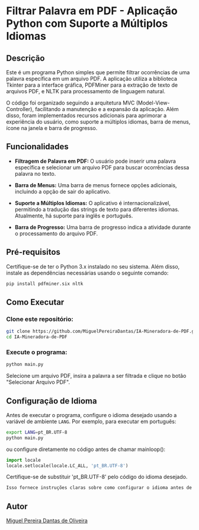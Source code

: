# Filtrar Palavra em PDF - Aplicação Python com Suporte a Múltiplos Idiomas

## Descrição

Este é um programa Python simples que permite filtrar ocorrências de uma palavra específica em um arquivo PDF. A aplicação utiliza a biblioteca Tkinter para a interface gráfica, PDFMiner para a extração de texto de arquivos PDF, e NLTK para processamento de linguagem natural.

O código foi organizado seguindo a arquitetura MVC (Model-View-Controller), facilitando a manutenção e a expansão da aplicação. Além disso, foram implementados recursos adicionais para aprimorar a experiência do usuário, como suporte a múltiplos idiomas, barra de menus, ícone na janela e barra de progresso.

## Funcionalidades

- **Filtragem de Palavra em PDF:** O usuário pode inserir uma palavra específica e selecionar um arquivo PDF para buscar ocorrências dessa palavra no texto.

- **Barra de Menus:** Uma barra de menus fornece opções adicionais, incluindo a opção de sair do aplicativo.

- **Suporte a Múltiplos Idiomas:** O aplicativo é internacionalizável, permitindo a tradução das strings de texto para diferentes idiomas. Atualmente, há suporte para inglês e português.

- **Barra de Progresso:** Uma barra de progresso indica a atividade durante o processamento do arquivo PDF.

## Pré-requisitos

Certifique-se de ter o Python 3.x instalado no seu sistema. Além disso, instale as dependências necessárias usando o seguinte comando:

```bash
pip install pdfminer.six nltk
```
## Como Executar

### Clone este repositório:

```bash
git clone https://github.com/MiguelPereiraDantas/IA-Mineradora-de-PDF.git
cd IA-Mineradora-de-PDF
```
### Execute o programa:

```bash
python main.py
```
Selecione um arquivo PDF, insira a palavra a ser filtrada e clique no botão "Selecionar Arquivo PDF".

## Configuração de Idioma

Antes de executar o programa, configure o idioma desejado usando a variável de ambiente `LANG`. Por exemplo, para executar em português:

```bash
export LANG=pt_BR.UTF-8
python main.py
```
ou configure diretamente no código antes de chamar mainloop():

```python
import locale
locale.setlocale(locale.LC_ALL, 'pt_BR.UTF-8')
```

Certifique-se de substituir 'pt_BR.UTF-8' pelo código do idioma desejado.

```perl
Isso fornece instruções claras sobre como configurar o idioma antes de executar o programa, seja usando a variável de ambiente `LANG` ou configurando diretamente no código Python.
```
## Autor

[Miguel Pereira Dantas de Oliveira](https://github.com/MiguelPereiraDantas)

